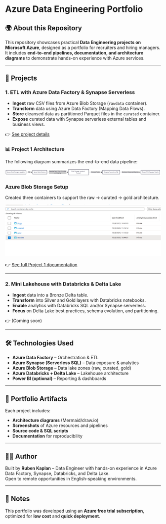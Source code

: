 # Azure Data Engineering Portfolio

## 🌍 About this Repository
This repository showcases practical **Data Engineering projects on Microsoft Azure**, designed as a portfolio for recruiters and hiring managers.  
It includes **end-to-end pipelines, documentation, and architecture diagrams** to demonstrate hands-on experience with Azure services.

---

## 🚀 Projects

### 1. ETL with Azure Data Factory & Synapse Serverless
- **Ingest** raw CSV files from Azure Blob Storage (`rawdata` container).  
- **Transform** data using Azure Data Factory (Mapping Data Flows).  
- **Store** cleansed data as partitioned Parquet files in the `curated` container.  
- **Expose** curated data with Synapse serverless external tables and business views.  

👉 [See project details](project1-adf-synapse/docs/README.md)



### 📊 Project 1 Architecture

The following diagram summarizes the end-to-end data pipeline:


![Project 1 Architecture](project1-adf-synapse/images/project1_architecture.png)

### Azure Blob Storage Setup
Created three containers to support the raw → curated → gold architecture.

![Storage Containers](project1-adf-synapse/images/containers.png)

👉 [See full Project 1 documentation](project1-adf-synapse/docs/README.md)

---

### 2. Mini Lakehouse with Databricks & Delta Lake
- **Ingest** data into a Bronze Delta table.  
- **Transform** into Silver and Gold layers with Databricks notebooks.  
- **Enable** analytics with Databricks SQL and/or Synapse serverless.  
- **Focus** on Delta Lake best practices, schema evolution, and partitioning.  

👉 (Coming soon)

---

## 🛠️ Technologies Used
- **Azure Data Factory** – Orchestration & ETL  
- **Azure Synapse (Serverless SQL)** – Data exposure & analytics  
- **Azure Blob Storage** – Data lake zones (raw, curated, gold)  
- **Azure Databricks + Delta Lake** – Lakehouse architecture  
- **Power BI (optional)** – Reporting & dashboards  

---

## 📸 Portfolio Artifacts
Each project includes:
- **Architecture diagrams** (Mermaid/draw.io)  
- **Screenshots** of Azure resources and pipelines  
- **Source code & SQL scripts**  
- **Documentation** for reproducibility  

---

## 👨‍💻 Author
Built by **Ruben Kaplan** – Data Engineer with hands-on experience in Azure Data Factory, Synapse, Databricks, and Delta Lake.  
Open to remote opportunities in English-speaking environments.  

---

## 📌 Notes
This portfolio was developed using an **Azure free trial subscription**, optimized for **low cost** and **quick deployment**.  

